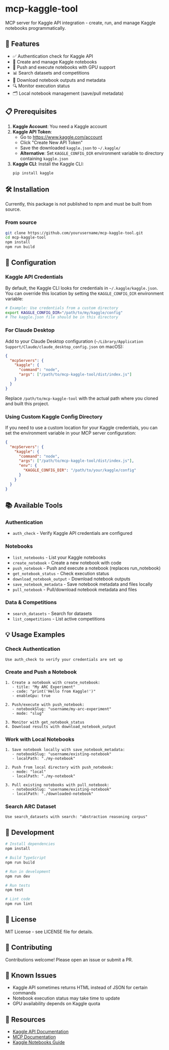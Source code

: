 # mcp-kaggle-tool

MCP server for Kaggle API integration - create, run, and manage Kaggle notebooks programmatically.

## 🚀 Features

- ✅ Authentication check for Kaggle API
- 📝 Create and manage Kaggle notebooks
- 🚀 Push and execute notebooks with GPU support
- 📊 Search datasets and competitions
- 💾 Download notebook outputs and metadata
- 🔍 Monitor execution status
- 🗂️ Local notebook management (save/pull metadata)

## 📋 Prerequisites

1. **Kaggle Account**: You need a Kaggle account
2. **Kaggle API Token**:
   - Go to https://www.kaggle.com/account
   - Click "Create New API Token"
   - Save the downloaded `kaggle.json` to `~/.kaggle/`
   - **Alternative**: Set `KAGGLE_CONFIG_DIR` environment variable to directory containing `kaggle.json`
3. **Kaggle CLI**: Install the Kaggle CLI:
   ```bash
   pip install kaggle
   ```

## 🛠️ Installation

Currently, this package is not published to npm and must be built from source.

### From source

```bash
git clone https://github.com/yourusername/mcp-kaggle-tool.git
cd mcp-kaggle-tool
npm install
npm run build
```

## 🔧 Configuration

### Kaggle API Credentials

By default, the Kaggle CLI looks for credentials in `~/.kaggle/kaggle.json`. You can override this location by setting the `KAGGLE_CONFIG_DIR` environment variable:

```bash
# Example: Use credentials from a custom directory
export KAGGLE_CONFIG_DIR="/path/to/my/kaggle/config"
# The kaggle.json file should be in this directory
```

### For Claude Desktop

Add to your Claude Desktop configuration (`~/Library/Application Support/Claude/claude_desktop_config.json` on macOS):

```json
{
  "mcpServers": {
    "kaggle": {
      "command": "node",
      "args": ["/path/to/mcp-kaggle-tool/dist/index.js"]
    }
  }
}
```

Replace `/path/to/mcp-kaggle-tool` with the actual path where you cloned and built this project.

### Using Custom Kaggle Config Directory

If you need to use a custom location for your Kaggle credentials, you can set the environment variable in your MCP server configuration:

```json
{
  "mcpServers": {
    "kaggle": {
      "command": "node",
      "args": ["/path/to/mcp-kaggle-tool/dist/index.js"],
      "env": {
        "KAGGLE_CONFIG_DIR": "/path/to/your/kaggle/config"
      }
    }
  }
}
```

## 📚 Available Tools

### Authentication

- `auth_check` - Verify Kaggle API credentials are configured

### Notebooks

- `list_notebooks` - List your Kaggle notebooks
- `create_notebook` - Create a new notebook with code
- `push_notebook` - Push and execute a notebook (replaces run_notebook)
- `get_notebook_status` - Check execution status
- `download_notebook_output` - Download notebook outputs
- `save_notebook_metadata` - Save notebook metadata and files locally
- `pull_notebook` - Pull/download notebook metadata and files

### Data & Competitions

- `search_datasets` - Search for datasets
- `list_competitions` - List active competitions

## 💡 Usage Examples

### Check Authentication

```
Use auth_check to verify your credentials are set up
```

### Create and Push a Notebook

```
1. Create a notebook with create_notebook:
   - title: "My ARC Experiment"
   - code: "print('Hello from Kaggle!')"
   - enableGpu: true

2. Push/execute with push_notebook:
   - notebookSlug: "username/my-arc-experiment"
   - mode: "slug"

3. Monitor with get_notebook_status
4. Download results with download_notebook_output
```

### Work with Local Notebooks

```
1. Save notebook locally with save_notebook_metadata:
   - notebookSlug: "username/existing-notebook"
   - localPath: "./my-notebook"

2. Push from local directory with push_notebook:
   - mode: "local"
   - localPath: "./my-notebook"

3. Pull existing notebooks with pull_notebook:
   - notebookSlug: "username/existing-notebook"
   - localPath: "./downloaded-notebook"
```

### Search ARC Dataset

```
Use search_datasets with search: "abstraction reasoning corpus"
```

## 🚧 Development

```bash
# Install dependencies
npm install

# Build TypeScript
npm run build

# Run in development
npm run dev

# Run tests
npm test

# Lint code
npm run lint
```

## 📝 License

MIT License - see LICENSE file for details.

## 🤝 Contributing

Contributions welcome! Please open an issue or submit a PR.

## 🐛 Known Issues

- Kaggle API sometimes returns HTML instead of JSON for certain commands
- Notebook execution status may take time to update
- GPU availability depends on Kaggle quota

## 🔗 Resources

- [Kaggle API Documentation](https://github.com/Kaggle/kaggle-api)
- [MCP Documentation](https://modelcontextprotocol.io)
- [Kaggle Notebooks Guide](https://www.kaggle.com/docs/notebooks)

